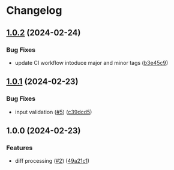 # Changelog

## [1.0.2](https://github.com/runbooksolutions/cdk-action/compare/v1.0.1...v1.0.2) (2024-02-24)


### Bug Fixes

* update CI workflow intoduce major and minor tags ([b3e45c9](https://github.com/runbooksolutions/cdk-action/commit/b3e45c909305f1ee99bf89f62d05c8734b1d9cae))

## [1.0.1](https://github.com/runbooksolutions/cdk-action/compare/v1.0.0...v1.0.1) (2024-02-23)


### Bug Fixes

* input validation ([#5](https://github.com/runbooksolutions/cdk-action/issues/5)) ([c39dcd5](https://github.com/runbooksolutions/cdk-action/commit/c39dcd5c3e1ae9e93374e3d3549cff7ae81f8019))

## 1.0.0 (2024-02-23)


### Features

* diff processing ([#2](https://github.com/runbooksolutions/cdk-action/issues/2)) ([49a21c1](https://github.com/runbooksolutions/cdk-action/commit/49a21c1fb8ea180c559a9af09595efe89972b082))
